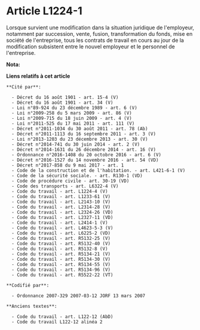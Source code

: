# Article L1224-1

Lorsque survient une modification dans la situation juridique de l'employeur, notamment par succession, vente, fusion,
transformation du fonds, mise en société de l'entreprise, tous les contrats de travail en cours au jour de la modification
subsistent entre le nouvel employeur et le personnel de l'entreprise.

**Nota:**



**Liens relatifs à cet article**

	**Cité par**:

	  - Décret du 16 août 1901 - art. 15-4 (V)
	  - Décret du 16 août 1901 - art. 34 (V)
	  - Loi n°89-924 du 23 décembre 1989 - art. 6 (V)
	  - Loi n°2009-258 du 5 mars 2009 - art. 86 (V)
	  - Loi n°2009-715 du 18 juin 2009 - art. 4 (V)
	  - Loi n°2011-525 du 17 mai 2011 - art. 111 (V)
	  - Décret n°2011-1034 du 30 août 2011 - art. 78 (Ab)
	  - Décret n°2011-1113 du 16 septembre 2011 - art. 3 (V)
	  - Loi n°2013-1203 du 23 décembre 2013 - art. 30 (V)
	  - Décret n°2014-741 du 30 juin 2014 - art. 2 (V)
	  - Décret n°2014-1631 du 26 décembre 2014 - art. 16 (V)
	  - Ordonnance n°2016-1408 du 20 octobre 2016 - art. 6 (V)
	  - Décret n°2016-1527 du 14 novembre 2016 - art. 54 (VD)
	  - Décret n°2017-858 du 9 mai 2017 - art. 1
	  - Code de la construction et de l'habitation. - art. L421-6-1 (V)
	  - Code de la sécurité sociale. - art. R130-1 (VD)
	  - Code de procédure civile - art. 30-19 (VD)
	  - Code des transports - art. L6322-4 (V)
	  - Code du travail - art. L1224-4 (V)
	  - Code du travail - art. L1233-61 (V)
	  - Code du travail - art. L2143-10 (V)
	  - Code du travail - art. L2314-28 (V)
	  - Code du travail - art. L2324-26 (VD)
	  - Code du travail - art. L2327-11 (VD)
	  - Code du travail - art. L2414-1 (V)
	  - Code du travail - art. L4623-5-3 (V)
	  - Code du travail - art. L6225-2 (VD)
	  - Code du travail - art. R5132-25 (V)
	  - Code du travail - art. R5132-40 (V)
	  - Code du travail - art. R5132-8 (V)
	  - Code du travail - art. R5134-21 (V)
	  - Code du travail - art. R5134-30 (V)
	  - Code du travail - art. R5134-55 (V)
	  - Code du travail - art. R5134-96 (V)
	  - Code du travail - art. R5522-22 (VT)

	**Codifié par**:

	  - Ordonnance 2007-329 2007-03-12 JORF 13 mars 2007

	**Anciens textes**:

	  - Code du travail - art. L122-12 (AbD)
	  - Code du travail L122-12 alinéa 2
